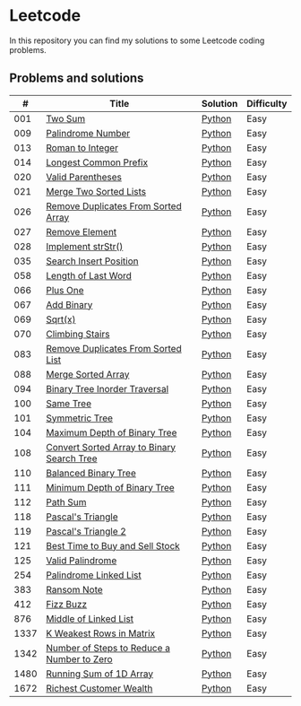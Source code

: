 # Leetcode

In this repository you can find my solutions to some Leetcode coding problems.

## Problems and solutions

| # | Title | Solution | Difficulty |
|---| ----- | -------- | ---------- |
|001|[Two Sum](https://leetcode.com/problems/two-sum/)| [Python](./solutions/python/001_TwoSum/twoSum.py) | Easy |
|009|[Palindrome Number](https://leetcode.com/problems/palindrome-number/)| [Python](./solutions/python/009_PalindromeNumber/palindromeNumber.py) | Easy |
|013|[Roman to Integer](https://leetcode.com/problems/roman-to-integer)| [Python](./solutions/python/013_Roman_to_Integer/roman2Integer.py) | Easy |
|014|[Longest Common Prefix](https://leetcode.com/problems/longest-common-prefix)| [Python](./solutions/python/014_Longest_Common_Prefix/longestCommonPrefix.py) | Easy |
|020|[Valid Parentheses](https://leetcode.com/problems/valid-parentheses)| [Python](./solutions/python/020_Valid_Parentheses/validParentheses.py)| Easy |
|021|[Merge Two Sorted Lists](https://leetcode.com/problems/merge-two-sorted-lists)| [Python](./solutions/python/021_Merge_Two_Sorted_Lists/mergeTwoSortedLists.py)| Easy |
|026|[Remove Duplicates From Sorted Array](https://leetcode.com/problems/remove-duplicates-from-sorted-array)| [Python](./solutions/python/026_RemoveDupsFromSortedArray/removeDups.py)| Easy |
|027|[Remove Element](https://leetcode.com/problems/remove-element)| [Python](./solutions/python/027_RemoveElement/removeElement.py)| Easy |
|028|[Implement strStr()](https://leetcode.com/problems/implement-strstr)| [Python](./solutions/python/028_Implement_strStr/strStr.py)| Easy |
|035|[Search Insert Position](https://leetcode.com/problems/search-insert-position)| [Python](./solutions/python/035_SearchInsertPos/searchInsert.py)| Easy |
|058|[Length of Last Word](https://leetcode.com/problems/length-of-last-word)| [Python](./solutions/python/058_LengthOfLastWord/lengthOfLastWord.py)| Easy |
|066|[Plus One](https://leetcode.com/problems/plus-one)| [Python](./solutions/python/066_PlusOne/plusOne.py)| Easy |
|067|[Add Binary](https://leetcode.com/problems/add-binary)| [Python](./solutions/python/067_AddBinary/addBinary.py)| Easy |
|069|[Sqrt(x)](https://leetcode.com/problems/sqrtx)| [Python](./solutions/python/069_Sqrtx/mySqrt.py)| Easy |
|070|[Climbing Stairs](https://leetcode.com/problems/climbing-stairs/)| [Python](./solutions/python/070_ClimbStairs/climbStairs.py)| Easy |
|083|[Remove Duplicates From Sorted List](https://leetcode.com/problems/remove-duplicates-from-sorted-list/)| [Python](./solutions/python/083_RemoveDupsFromSortedList/deleteDuplicates.py)| Easy |
|088|[Merge Sorted Array](https://leetcode.com/problems/merge-sorted-array/)| [Python](./solutions/python/088_MergeSortedArray/merge.py)| Easy |
|094|[Binary Tree Inorder Traversal](https://leetcode.com/problems/binary-tree-inorder-traversal/)| [Python](./solutions/python/094_BinaryTreeInorderTraversal/inorderTraversal.py)| Easy |
|100|[Same Tree](https://leetcode.com/problems/same-tree/)| [Python](./solutions/python/100_SameTree/isSameTree.py)| Easy |
|101|[Symmetric Tree](https://leetcode.com/problems/symmetric-tree/)| [Python](./solutions/python/101_SymmetricTree/isSymmetric.py)| Easy |
|104|[Maximum Depth of Binary Tree](https://leetcode.com/problems/maximum-depth-of-binary-tree/)| [Python](./solutions/python/104_MaxDepthOfBinTree/maxDepth.py)| Easy |
|108|[Convert Sorted Array to Binary Search Tree](https://leetcode.com/problems/convert-sorted-array-to-binary-search-tree/)| [Python](./solutions/python/108_ConvertArraytoBinSearchTree/sortedArrayToBST.py)| Easy |
|110|[Balanced Binary Tree](https://leetcode.com/problems/balanced-binary-tree/)| [Python](./solutions/python/110_BalancedBinTree/isBalanced.py)| Easy |
|111|[Minimum Depth of Binary Tree](https://leetcode.com/problems/minimum-depth-of-binary-tree/)| [Python](./solutions/python/111_MinDepthOfBinTree/minDepth.py)| Easy |
|112|[Path Sum](https://leetcode.com/problems/path-sum/)| [Python](./solutions/python/112_PathSum/hasPathSum.py)| Easy |
|118|[Pascal's Triangle](https://leetcode.com/problems/pascals-triangle/)| [Python](./solutions/python/118_PascalsTriangle/generate.py)| Easy |
|119|[Pascal's Triangle 2](https://leetcode.com/problems/pascals-triangle-ii/)| [Python](./solutions/python/119_PascalsTriangleII/getRow.py)| Easy |
|121|[Best Time to Buy and Sell Stock](https://leetcode.com/problems/best-time-to-buy-and-sell-stock/)| [Python](./solutions/python/121_BestTime2BuyAndSellStock/maxProfit.py)| Easy |
|125|[Valid Palindrome](https://leetcode.com/problems/valid-palindrome/)| [Python](./solutions/python/125_ValidPalindrome/isPalindrome.py)| Easy |
|254|[Palindrome Linked List](https://leetcode.com/problems/palindrome-linked-list)| [Python](./solutions/python/254_PalindromeLinkedList/palindromeLinkedList.py) | Easy |
|383|[Ransom Note](https://leetcode.com/problems/ransom-note)| [Python](./solutions/python/383_RansomNote/ransomNote.py) | Easy |
|412|[Fizz Buzz](https://leetcode.com/problems/fizz-buzz)| [Python](./solutions/python/412_FizzBuzz/fizzbuzz.py) | Easy |
|876|[Middle of Linked List](https://leetcode.com/problems/middle-of-the-linked-list)| [Python](./solutions/python/876_MiddleOfLinkedList/middleOfLinkedList.py)| Easy |
|1337|[K Weakest Rows in Matrix](https://leetcode.com/problems/the-k-weakest-rows-in-a-matrix)| [Python](./solutions/python/1337_K_weakest_rows/kweakestrows.py)| Easy |
|1342|[Number of Steps to Reduce a Number to Zero](https://leetcode.com/problems/number-of-steps-to-reduce-a-number-to-zero)| [Python](./solutions/python/1342_NumberOfSteps2ReduceNumber2Zero/numberOfsteps.py)| Easy |
|1480|[Running Sum of 1D Array](https://leetcode.com/problems/running-sum-of-1d-array)| [Python](./solutions/python/1480_RunningSumOf1DArray/runningSum.py)| Easy |
|1672|[Richest Customer Wealth](https://leetcode.com/problems/richest-customer-wealth)| [Python](./solutions/python/1672_RichestCustomerWealth/richestCustomerWealth.py)| Easy |
